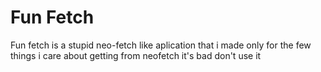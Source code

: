 # Fun Fetch
Fun fetch is a stupid neo-fetch like aplication that i made only for the few things i care about getting from neofetch it's bad don't use it